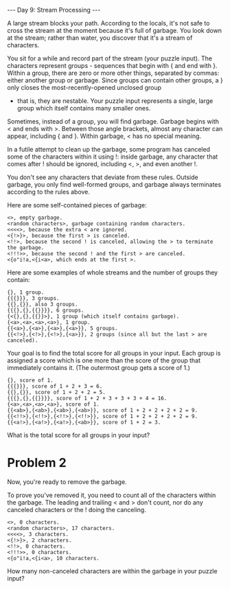 --- Day 9: Stream Processing ---

A large stream blocks your path. According to the locals, it's not
safe to cross the stream at the moment because it's full of garbage.
You look down at the stream; rather than water, you discover that it's
a stream of characters.

You sit for a while and record part of the stream (your puzzle input).
The characters represent groups - sequences that begin with { and end
with }. Within a group, there are zero or more other things, separated
by commas: either another group or garbage. Since groups can contain
other groups, a } only closes the most-recently-opened unclosed group
- that is, they are nestable. Your puzzle input represents a single,
large group which itself contains many smaller ones.

Sometimes, instead of a group, you will find garbage. Garbage begins
with < and ends with >. Between those angle brackets, almost any
character can appear, including { and }. Within garbage, < has no
special meaning.

In a futile attempt to clean up the garbage, some program has canceled
some of the characters within it using !: inside garbage, any
character that comes after ! should be ignored, including <, >, and
even another !.

You don't see any characters that deviate from these rules. Outside
garbage, you only find well-formed groups, and garbage always
terminates according to the rules above.

Here are some self-contained pieces of garbage:

    <>, empty garbage.
    <random characters>, garbage containing random characters.
    <<<<>, because the extra < are ignored.
    <{!>}>, because the first > is canceled.
    <!!>, because the second ! is canceled, allowing the > to terminate the garbage.
    <!!!>>, because the second ! and the first > are canceled.
    <{o"i!a,<{i<a>, which ends at the first >.

Here are some examples of whole streams and the number of groups they contain:

    {}, 1 group.
    {{{}}}, 3 groups.
    {{},{}}, also 3 groups.
    {{{},{},{{}}}}, 6 groups.
    {<{},{},{{}}>}, 1 group (which itself contains garbage).
    {<a>,<a>,<a>,<a>}, 1 group.
    {{<a>},{<a>},{<a>},{<a>}}, 5 groups.
    {{<!>},{<!>},{<!>},{<a>}}, 2 groups (since all but the last > are canceled).

Your goal is to find the total score for all groups in your input. Each group
is assigned a score which is one more than the score of the group that
immediately contains it. (The outermost group gets a score of 1.)

    {}, score of 1.
    {{{}}}, score of 1 + 2 + 3 = 6.
    {{},{}}, score of 1 + 2 + 2 = 5.
    {{{},{},{{}}}}, score of 1 + 2 + 3 + 3 + 3 + 4 = 16.
    {<a>,<a>,<a>,<a>}, score of 1.
    {{<ab>},{<ab>},{<ab>},{<ab>}}, score of 1 + 2 + 2 + 2 + 2 = 9.
    {{<!!>},{<!!>},{<!!>},{<!!>}}, score of 1 + 2 + 2 + 2 + 2 = 9.
    {{<a!>},{<a!>},{<a!>},{<ab>}}, score of 1 + 2 = 3.

What is the total score for all groups in your input?

# Problem 2

Now, you're ready to remove the garbage.

To prove you've removed it, you need to count all of the characters within the
garbage. The leading and trailing < and > don't count, nor do any canceled
characters or the ! doing the canceling.

    <>, 0 characters.
    <random characters>, 17 characters.
    <<<<>, 3 characters.
    <{!>}>, 2 characters.
    <!!>, 0 characters.
    <!!!>>, 0 characters.
    <{o"i!a,<{i<a>, 10 characters.

How many non-canceled characters are within the garbage in your puzzle input?
